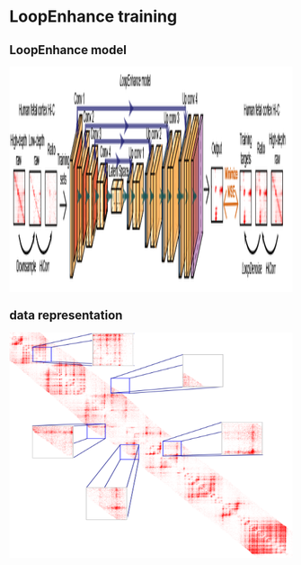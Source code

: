 # LoopEnhance training
## LoopEnhance model
<p align="center">
<img align="center" src="https://github.com/JinLabBioinfo/DeepLoop/blob/master/images/LoopEnhance_model.PNG" width="600" height="400">
</p>

## data representation
<p align="center">
<img align="center" src="https://github.com/JinLabBioinfo/DeepLoop/blob/master/images/data_representation.png" width="600" height="400">
</p>

